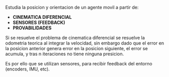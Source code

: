 Estudia la posicion y orientacion de un agente movil a partir de:

- **CINEMATICA DIFERENCIAL**
- **SENSORES (FEEDBACK)**
- **PROVABILIDADES**

Si se resuelve el problema de cinematica diferencial se resuelve la odometria teorica al integrar la velocidad, sin embargo dado que el error en la posicion anterior genera error en la posicion siguiente, el error se acumula, y tras n iteraciones no tiene ninguna presicion.

Es por ello que se utilizan sensores, para recibir feedback del entorno (encoders, IMU, etc).